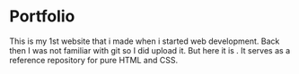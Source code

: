 # Portfolio
This is my 1st website that i made when i started web development. Back then I was not familiar with git so I did upload it. But here it is . It serves as a reference repository for pure HTML and CSS.  
